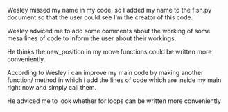 <!-- review van Wesley -->

Wesley missed my name in my code, so I added my name to the fish.py document so that the user could see I'm the creator of this code.

Wesley adviced me to add some comments about the working of some mesa lines of code to inform the user about their workings.

He thinks the new_position in my move functions could be written more conveniently.

According to Wesley i can improve my main code by making another function/ method in which i add the lines of code which are inside my main right now and simply call them.

He adviced me to look whether for loops can be written more conveniently